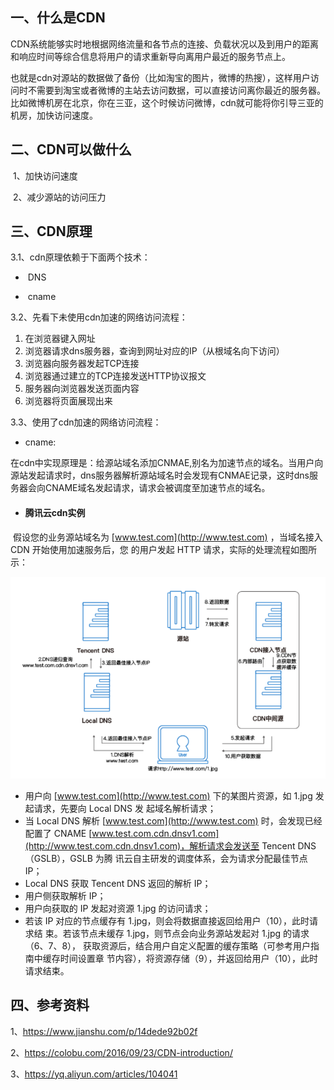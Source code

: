 ## 一、什么是CDN

​       CDN系统能够实时地根据网络流量和各节点的连接、负载状况以及到用户的距离和响应时间等综合信息将用户的请求重新导向离用户最近的服务节点上。

​       也就是cdn对源站的数据做了备份（比如淘宝的图片，微博的热搜），这样用户访问时不需要到淘宝或者微博的主站去访问数据，可以直接访问离你最近的服务器。比如微博机房在北京，你在三亚，这个时候访问微博，cdn就可能将你引导三亚的机房，加快访问速度。

## 二、CDN可以做什么

​	1、加快访问速度

​	2、减少源站的访问压力

## 三、CDN原理

3.1、cdn原理依赖于下面两个技术：

- ​	DNS


- ​	cname


3.2、先看下未使用cdn加速的网络访问流程：

1. 在浏览器键入网址
2. 浏览器请求dns服务器，查询到网址对应的IP（从根域名向下访问）
3. 浏览器向服务器发起TCP连接
4. 浏览器通过建立的TCP连接发送HTTP协议报文
5. 服务器向浏览器发送页面内容
6. 浏览器将页面展现出来

3.3、使用了cdn加速的网络访问流程：

- cname:

​        在cdn中实现原理是：给源站域名添加CNMAE,别名为加速节点的域名。当用户向源站发起请求时，dns服务器解析源站域名时会发现有CNMAE记录，这时dns服务器会向CNAME域名发起请求，请求会被调度至加速节点的域名。

- #### 腾讯云cdn实例

​        假设您的业务源站域名为 [www.test.com](http://www.test.com) ，当域名接入 CDN 开始使用加速服务后，您
 的用户发起 HTTP 请求，实际的处理流程如图所示：

![img](img/cdn访问流程图.png)

- 用户向 [www.test.com](http://www.test.com) 下的某图片资源，如 1.jpg 发起请求，先要向 Local DNS 发
   起域名解析请求；
- 当 Local DNS 解析 [www.test.com](http://www.test.com) 时，会发现已经配置了 CNAME
   [www.test.com.cdn.dnsv1.com](http://www.test.com.cdn.dnsv1.com)，解析请求会发送至 Tencent DNS（GSLB），GSLB 为腾
   讯云自主研发的调度体系，会为请求分配最佳节点 IP；
- Local DNS 获取 Tencent DNS 返回的解析 IP；
- 用户侧获取解析 IP；
- 用户向获取的 IP 发起对资源 1.jpg 的访问请求；
- 若该 IP 对应的节点缓存有 1.jpg，则会将数据直接返回给用户（10），此时请求结
   束。若该节点未缓存 1.jpg，则节点会向业务源站发起对 1.jpg 的请求（6、7、8），
   获取资源后，结合用户自定义配置的缓存策略（可参考用户指南中缓存时间设置章
   节内容），将资源存储（9），并返回给用户（10），此时请求结束。

## 四、参考资料

1、https://www.jianshu.com/p/14dede92b02f

2、https://colobu.com/2016/09/23/CDN-introduction/

3、https://yq.aliyun.com/articles/104041